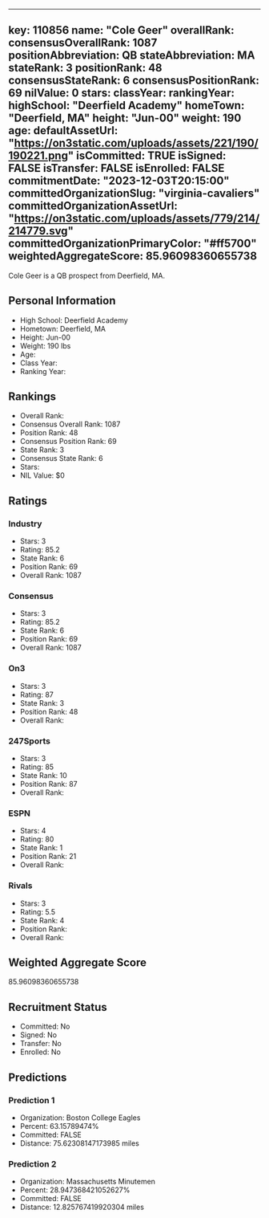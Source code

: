 ---
  key: 110856
  name: "Cole Geer"
  overallRank: 
  consensusOverallRank: 1087
  positionAbbreviation: QB
  stateAbbreviation: MA
  stateRank: 3
  positionRank: 48
  consensusStateRank: 6
  consensusPositionRank: 69
  nilValue: 0
  stars: 
  classYear: 
  rankingYear: 
  highSchool: "Deerfield Academy"
  homeTown: "Deerfield, MA"
  height: "Jun-00"
  weight: 190
  age: 
  defaultAssetUrl: "https://on3static.com/uploads/assets/221/190/190221.png"
  isCommitted: TRUE
  isSigned: FALSE
  isTransfer: FALSE
  isEnrolled: FALSE
  commitmentDate: "2023-12-03T20:15:00"
  committedOrganizationSlug: "virginia-cavaliers"
  committedOrganizationAssetUrl: "https://on3static.com/uploads/assets/779/214/214779.svg"
  committedOrganizationPrimaryColor: "#ff5700"
  weightedAggregateScore: 85.96098360655738
  ---
  
  Cole Geer is a QB prospect from Deerfield, MA.
  
  ## Personal Information
  - High School: Deerfield Academy
  - Hometown: Deerfield, MA
  - Height: Jun-00
  - Weight: 190 lbs
  - Age: 
  - Class Year: 
  - Ranking Year: 
  
  ## Rankings
  - Overall Rank: 
  - Consensus Overall Rank: 1087
  - Position Rank: 48
  - Consensus Position Rank: 69
  - State Rank: 3
  - Consensus State Rank: 6
  - Stars: 
  - NIL Value: $0
  
  ## Ratings
  
  ### Industry
  - Stars: 3
  - Rating: 85.2
  - State Rank: 6
  - Position Rank: 69
  - Overall Rank: 1087
  
  ### Consensus
  - Stars: 3
  - Rating: 85.2
  - State Rank: 6
  - Position Rank: 69
  - Overall Rank: 1087
  
  ### On3
  - Stars: 3
  - Rating: 87
  - State Rank: 3
  - Position Rank: 48
  - Overall Rank: 
  
  ### 247Sports
  - Stars: 3
  - Rating: 85
  - State Rank: 10
  - Position Rank: 87
  - Overall Rank: 
  
  ### ESPN
  - Stars: 4
  - Rating: 80
  - State Rank: 1
  - Position Rank: 21
  - Overall Rank: 
  
  ### Rivals
  - Stars: 3
  - Rating: 5.5
  - State Rank: 4
  - Position Rank: 
  - Overall Rank: 
  
  ## Weighted Aggregate Score
  85.96098360655738
  
  ## Recruitment Status
  - Committed: No
  - Signed: No
  - Transfer: No
  - Enrolled: No
  
  
  
  ## Predictions
  
  ### Prediction 1
  - Organization: Boston College Eagles
  - Percent: 63.15789474%
  - Committed: FALSE
  - Distance: 75.62308147173985 miles
  
  ### Prediction 2
  - Organization: Massachusetts Minutemen
  - Percent: 28.947368421052627%
  - Committed: FALSE
  - Distance: 12.825767419920304 miles
  
